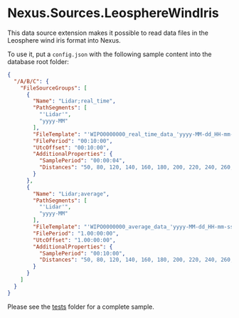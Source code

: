 # Nexus.Sources.LeosphereWindIris

This data source extension makes it possible to read data files in the Leosphere wind iris format into Nexus.

To use it, put a `config.json` with the following sample content into the database root folder:

```json
{
  "/A/B/C": {
    "FileSourceGroups": [
      {
        "Name": "Lidar;real_time",
        "PathSegments": [
          "'Lidar'",
          "yyyy-MM"
        ],
        "FileTemplate": "'WIPO0000000_real_time_data_'yyyy-MM-dd_HH-mm-ss'.csv'",
        "FilePeriod": "00:10:00",
        "UtcOffset": "00:10:00",
        "AdditionalProperties": {
          "SamplePeriod": "00:00:04",
          "Distances": "50, 80, 120, 140, 160, 180, 200, 220, 240, 260, 280, 320, 360, 400, 450, 500, 550, 600, 650, 700"
        }
      },
      {
        "Name": "Lidar;average",
        "PathSegments": [
          "'Lidar'",
          "yyyy-MM"
        ],
        "FileTemplate": "'WIPO0000000_average_data_'yyyy-MM-dd_HH-mm-ss'.csv'",
        "FilePeriod": "1.00:00:00",
        "UtcOffset": "1.00:00:00",
        "AdditionalProperties": {
          "SamplePeriod": "00:10:00",
          "Distances": "50, 80, 120, 140, 160, 180, 200, 220, 240, 260, 280, 320, 360, 400, 450, 500, 550, 600, 650, 700"
        }
      }
    ]
  }
}
```

Please see the [tests](tests/Nexus.Sources.LeosphereWindIris.Tests) folder for a complete sample.